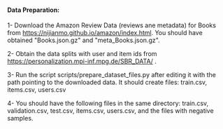 #### Data Preparation:

1- Download the Amazon Review Data (reviews ane metadata) for Books from https://nijianmo.github.io/amazon/index.html. You should have obtained "Books.json.gz" and "meta_Books.json.gz".

2- Obtain the data splits with user and item ids from https://personalization.mpi-inf.mpg.de/SBR_DATA/ .

3- Run the script scripts/prepare_dataset_files.py after editing it with the path pointing to the downloaded data. It should create files: train.csv, items.csv, users.csv

4- You should have the following files in the same directory: train.csv, validation.csv, test.csv, items.csv, users.csv, and the files with negative samples.


